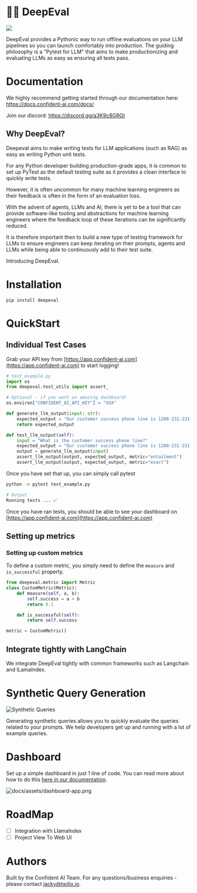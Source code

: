 # 👩‍⚖️ DeepEval

[![](https://dcbadge.vercel.app/api/server/a3K9c8GRGt)](https://discord.gg/a3K9c8GRGt)

DeepEval provides a Pythonic way to run offline evaluations on your LLM pipelines so you can launch comfortably into production. The guiding philosophy is a "Pytest for LLM" that aims to make productionizing and evaluating LLMs as easy as ensuring all tests pass.

# Documentation

We highly recommend getting started through our documentation here: https://docs.confident-ai.com/docs/

Join our discord: https://discord.gg/a3K9c8GRGt

## Why DeepEval?

Deepeval aims to make writing tests for LLM applications (such as RAG) as easy as writing Python unit tests.

For any Python developer building production-grade apps, it is common to set up PyTest as the default testing suite as it provides a clean interface to quickly write tests.

However, it is often uncommon for many machine learning engineers as their feedback is often in the form of an evaluation loss.

With the advent of agents, LLMs and AI, there is yet to be a tool that can provide software-like tooling and abstractions for machine learning engineers where the feedback loop of these iterations can be significantly reduced.

It is therefore important then to build a new type of testing framework for LLMs to ensure engineers can keep iterating on their prompts, agents and LLMs while being able to continuously add to their test suite.

Introducing DeepEval.

# Installation

```
pip install deepeval
```

# QuickStart

## Individual Test Cases

Grab your API key from [https://app.confident-ai.com](https://app.confident-ai.com) to start logging!

```python
# test_example.py
import os
from deepeval.test_utils import assert_

# Optional - if you want an amazing dashboard!
os.environ["CONFIDENT_AI_API_KEY"] = "XXX"

def generate_llm_output(input: str):
    expected_output = "Our customer success phone line is 1200-231-231."
    return expected_output

def test_llm_output(self):
    input = "What is the customer success phone line?"
    expected_output = "Our customer success phone line is 1200-231-231."
    output = generate_llm_output(input)
    assert_llm_output(output, expected_output, metric="entailment")
    assert_llm_output(output, expected_output, metric="exact")
```

Once you have set that up, you can simply call pytest

```bash
python -m pytest test_example.py

# Output
Running tests ... ✅
```

Once you have ran tests, you should be able to see your dashboard on [https://app.confident-ai.com](https://app.confident-ai.com)

## Setting up metrics

### Setting up custom metrics

To define a custom metric, you simply need to define the `measure` and `is_successful` property.

```python
from deepeval.metric import Metric
class CustomMetric(Metric):
    def measure(self, a, b):
        self.success = a > b
        return 0.1

    def is_successful(self):
        return self.success

metric = CustomMetric()
```

## Integrate tightly with LangChain

We integrate DeepEval tightly with common frameworks such as Langchain and lLamaIndex.

# Synthetic Query Generation

![Synthetic Queries](assets/synthetic-query-generation.png)

Generating synthetic queries allows you to quickly evaluate the queries related to your prompts.
We help developers get up and running with a lot of example queries.

# Dashboard

Set up a simple dashboard in just 1 line of code. You can read more about how to do this [here in our documentation](https://docs.confident-ai.com/docs/quickstart/dashboard-app).

![docs/assets/dashboard-app.png](docs/assets/dashboard-screenshot.png)

# RoadMap

- [ ] Integration with LlamaIndex
- [ ] Project View To Web UI

# Authors

Built by the Confident AI Team. For any questions/business enquiries - please contact jacky@twilix.io.

